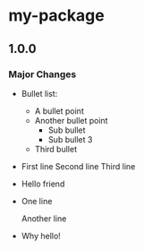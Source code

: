 # my-package

## 1.0.0

### Major Changes

- Bullet list:
  - A bullet point
  - Another bullet point
    - Sub bullet
    - Sub bullet 3
  - Third bullet
- First line
  Second line
  Third line
- Hello friend
- One line

  Another line
- Why hello!